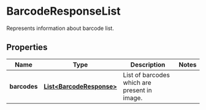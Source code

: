 

# BarcodeResponseList

Represents information about barcode list.

## Properties

| Name | Type | Description | Notes |
|------------ | ------------- | ------------- | -------------|
|**barcodes** | [**List&lt;BarcodeResponse&gt;**](BarcodeResponse.md) | List of barcodes which are present in image. |  |



